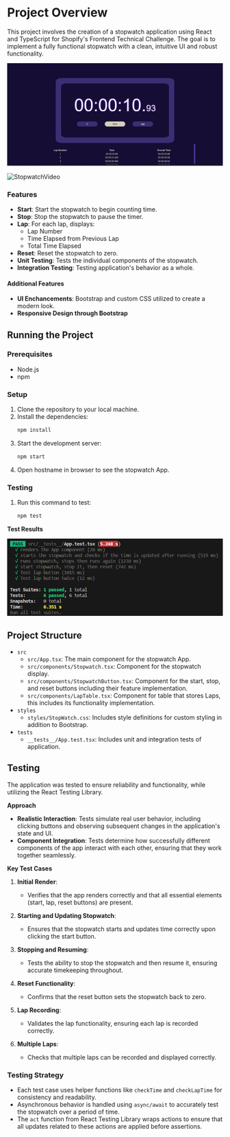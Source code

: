 # Project Overview

This project involves the creation of a stopwatch application using React and TypeScript for Shopify's Frontend Technical Challenge. The goal is to implement a fully functional stopwatch with a clean, intuitive UI and robust functionality.

![Stopwatch](Stopwatch2.png)

![StopwatchVideo](Stopwatch.gif)


### Features

- **Start**: Start the stopwatch to begin counting time.
- **Stop**: Stop the stopwatch to pause the timer.
- **Lap**: For each lap, displays:
  - Lap Number
  - Time Elapsed from Previous Lap
  - Total Time Elapsed
- **Reset**: Reset the stopwatch to zero.
- **Unit Testing**: Tests the individual components of the stopwatch.
- **Integration Testing**: Testing application's behavior as a whole.

#### Additional Features

- **UI Enchancements**: Bootstrap and custom CSS utilized to create a modern look.
- **Responsive Design through Bootstrap**

## Running the Project

### Prerequisites

- Node.js
- npm

### Setup

1. Clone the repository to your local machine.
2. Install the dependencies:
   ```bash
   npm install
   ```
3. Start the development server:
   ```bash
   npm start
   ```
4. Open hostname in browser to see the stopwatch App.

### Testing
1. Run this command to test:
    ```bash
    npm test
    ```

**Test Results**

![Test Results](Testing.png)


## Project Structure

- `src`
  - `src/App.tsx`: The main component for the stopwatch App.
  - `src/components/Stopwatch.tsx`: Component for the stopwatch display.
  - `src/components/StopwatchButton.tsx`: Component for the start, stop, and reset buttons including their feature implementation.
  - `src/components/LapTable.tsx`: Component for table that stores Laps, this includes its functionality implementation.
- `styles`
  - `styles/StopWatch.css`: Includes style definitions for custom styling in addition to Bootstrap.
- `tests`
  - `__tests__/App.test.tsx`: Includes unit and integration tests of application.
  
## Testing

The application was tested to ensure reliability and functionality, while utilizing the React Testing Library.

**Approach**
- **Realistic Interaction**: Tests simulate real user behavior, including clicking buttons and observing subsequent changes in the application's state and UI.
- **Component Integration**: Tests determine how successfully different components of the app interact with each other, ensuring that they work together seamlessly.

**Key Test Cases**
1. **Initial Render**:
   - Verifies that the app renders correctly and that all essential elements (start, lap, reset buttons) are present.

2. **Starting and Updating Stopwatch**:
   - Ensures that the stopwatch starts and updates time correctly upon clicking the start button.

3. **Stopping and Resuming**:
   - Tests the ability to stop the stopwatch and then resume it, ensuring accurate timekeeping throughout.

4. **Reset Functionality**:
   - Confirms that the reset button sets the stopwatch back to zero.

5. **Lap Recording**:
   - Validates the lap functionality, ensuring each lap is recorded correctly.

6. **Multiple Laps**:
   - Checks that multiple laps can be recorded and displayed correctly.

### Testing Strategy

- Each test case uses helper functions like `checkTime` and `checkLapTime` for consistency and readability.
- Asynchronous behavior is handled using `async/await` to accurately test the stopwatch over a period of time.
- The `act` function from React Testing Library wraps actions to ensure that all updates related to these actions are applied before assertions.

